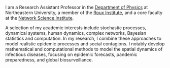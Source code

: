 I am a Research Assistant Professor in the [Department of Physics](https://cos.northeastern.edu/physics/) at Northeastern University, a member of the [Roux Institute](https://roux.northeastern.edu/), and a core faculty at the [Network Science Institute](https://www.networkscienceinstitute.org/).

A selection of my academic interests include stochastic processes, dynamical systems, human dynamics, complex networks, Bayesian statistics and computation.
In my research, I combine these approaches to model realistic epidemic processes and social contagions.
I notably develop mathematical and computational methods to model the spatial dynamics of infectious diseases, focusing on epidemic forecasts, pandemic preparedness, and global biosurveillance.

